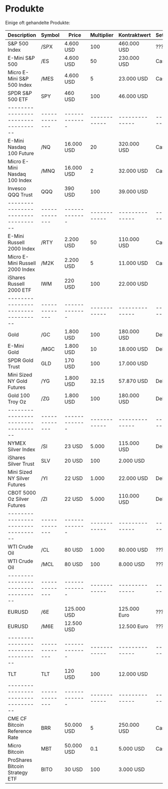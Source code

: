 Produkte
========

Einige oft gehandelte Produkte:

| Description                      | Symbol      |       Price | Multiplier | Kontraktwert | Settlement  |
|----------------------------------|-------------|-------------|------------|--------------|-------------|
| S&P 500 Index                    | /SPX        |   4.600 USD |        100 |  460.000 USD | ???         |
| E-Mini S&P 500                   | /ES         |   4.600 USD |         50 |  230.000 USD | Cash        |
| Micro E-Mini S&P 500 Index       | /MES        |   4.600 USD |          5 |   23.000 USD | Cash        |
| SPDR S&P 500 ETF                 | SPY         |     460 USD |        100 |   46.000 USD |             |
|----------------------------------|-------------|-------------|------------|--------------|-------------|
| E-Mini Nasdaq 100 Future         | /NQ         |  16.000 USD |         20 |  320.000 USD | Cash        |
| Micro E-Mini Nasdaq 100 Index    | /MNQ        |  16.000 USD |          2 |   32.000 USD | Cash        |
| Invesco QQQ Trust                | QQQ         |     390 USD |        100 |   39.000 USD |             |
|----------------------------------|-------------|-------------|------------|--------------|-------------|
| E-Mini Russell 2000 Index        | /RTY        |   2.200 USD |         50 |  110.000 USD | Cash        |
| Micro E-Mini Russell 2000 Index  | /M2K        |   2.200 USD |          5 |   11.000 USD | Cash        |
| iShares Russell 2000 ETF         | IWM         |     220 USD |        100 |   22.000 USD |             |
|----------------------------------|-------------|-------------|------------|--------------|-------------|
| Gold                             | /GC         |   1.800 USD |        100 |  180.000 USD | Delivery    |
| E-Mini Gold                      | /MGC        |   1.800 USD |         10 |   18.000 USD | Delivery    |
| SPDR Gold Trust                  | GLD         |     170 USD |        100 |   17.000 USD |             |
| Mini Sized NY Gold Futures       | /YG         |   1.800 USD |      32.15 |   57.870 USD | Delivery    |
| Gold 100 Troy Oz                 | /ZG         |   1.800 USD |        100 |  180.000 USD | Delivery    |
|----------------------------------|-------------|-------------|------------|--------------|-------------|
| NYMEX Silver Index               | /SI         |      23 USD |      5.000 |  115.000 USD | Delivery    |
| iShares Silver Trust             | SLV         |      20 USD |        100 |    2.000 USD |             |
| Mini Sized NY Silver Futures     | /YI         |      22 USD |      1.000 |   22.000 USD | Delivery    |
| CBOT 5000 Oz Silver Futures      | /ZI         |      22 USD |      5.000 |  110.000 USD | Delivery    |
|----------------------------------|-------------|-------------|------------|--------------|-------------|
| WTI Crude Oil                    | /CL         |      80 USD |      1.000 |   80.000 USD | ???         |
| WTI Crude Oil                    | /MCL        |      80 USD |        100 |    8.000 USD | ???         |
|----------------------------------|-------------|-------------|------------|--------------|-------------|
| EURUSD                           | /6E         | 125.000 USD |            | 125.000 Euro | ???         |
| EURUSD                           | /M6E        |  12.500 USD |            |  12.500 Euro | ???         |
|----------------------------------|-------------|-------------|------------|--------------|-------------|
| TLT                              | TLT         |     120 USD |        100 |   12.000 USD |             |
|----------------------------------|-------------|-------------|------------|--------------|-------------|
| CME CF Bitcoin Reference Rate    | BRR         |  50.000 USD |          5 |  250.000 USD | Cash        |
| Micro Bitcoin                    | MBT         |  50.000 USD |        0.1 |    5.000 USD | Cash        |
| ProShares Bitcoin Strategy ETF   | BITO        |      30 USD |        100 |    3.000 USD |             |


